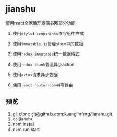 # jianshu

使用react全家桶开发简书网部分功能

1. 使用`styled-components`书写组件样式

2. 使用`immutable.js`管理store中的数据

3. 使用`redux-immutable`统一数据格式

4. 使用`redux-thunk`管理异步action

5. 使用`axios`请求异步数据

6. 使用`react-router-dom`书写路由

## 预览

1. git clone git@github.com:kuanglinfeng/jianshu.git
2. cd jianshu 
3. npm install
4. npm run start